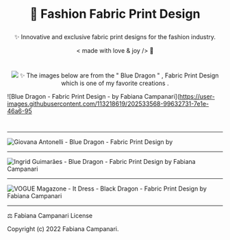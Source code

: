 # <p align="center"> 👗 Fashion Fabric Print Design </p>

 <p align="center"> ✨ Innovative and exclusive fabric print designs for the fashion industry. </p>

 <p align="center"> < made with love & joy /> 🤎 </p>
 
 #
 
  <p align="center">
 <img src="https://user-images.githubusercontent.com/113218619/202533568-99632731-7e1e-46a6-95f4-fa43e9f6fe42.jpg" />
✨ The images below are from the " Blue Dragon " , Fabric Print Design which is one of my favorite creations .

![Blue Dragon - Fabric Print Design - by Fabiana Campanari](https://user-images.githubusercontent.com/113218619/202533568-99632731-7e1e-46a6-95
 
 #
____________
![Giovana Antonelli - Blue Dragon - Fabric Print Design by ](https://user-images.githubusercontent.com/113218619/202533942-5af46743-30b4-42d2-9bb0-90c6a4e1cc88.png)

__________________________________________________________________________________________________________________
![Ingrid Guimarães - Blue Dragon - Fabric Print Design by Fabiana Campanari](https://user-images.githubusercontent.com/113218619/202534645-5fcf85cf-c91d-43eb-ba22-6f0b6cf12650.jpg)
__________________________________________________________________________________________________________________

![VOGUE Magazone - It Dress - Black Dragon - Fabric Print  Design by Fabiana Campanari](https://user-images.githubusercontent.com/113218619/202534936-85331041-d3d1-452a-ad2b-fd09ea1726f9.jpg)
_____________________________________________________________________________________________

⚖️ Fabiana Campanari License

Copyright (c) 2022 Fabiana Campanari.



